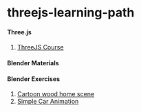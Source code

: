 # threejs-learning-path


#### Three.js
1. [ThreeJS Course](https://threejs-journey.com/)



#### Blender Materials

#### Blender Exercises
1. [Cartoon wood home scene](https://www.skillshare.com/classes/Blender-3D-Easy-Cartoon-Wood-Home-Scene/131249519/projects?via=watch-history) 
1. [Simple Car Animation](https://www.skillshare.com/classes/Create-A-Simple-Car-Animation-In-Blender-3D/1006104195?via=custom-lists)
